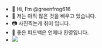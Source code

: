 - 👋 Hi, I’m @greenfrog616
- 🥸 저는 아직 많은 것을 배우고 있습니다.
- 📷 사진찍는게 취미 입니다.
- 🐸 좋은 피드백은 언제나 환영입니다.
- <a href="연결하고싶은링크"><img src="https://img.shields.io/badge/instargram-white?style=flat-square&logo=instargram&logoColor=pink&link=https://instagram.com/j_xwjx616?igshid=MjEwN2IyYWYwYw=="/></a>
<!---
greenfrog616/greenfrog616 is a ✨ special ✨ repository because its `README.md` (this file) appears on your GitHub profile.
You can click the Preview link to take a look at your changes.
--->
